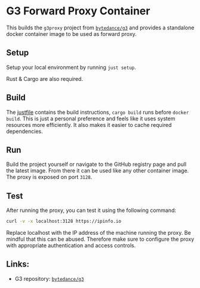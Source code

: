# G3 Forward Proxy Container

This builds the `g3proxy` project from [`bytedance/g3`](https://github.com/bytedance/g3) and provides a standalone docker container image to be used as forward proxy.

## Setup

Setup your local environment by running `just setup`.

Rust & Cargo are also required.

## Build

The [justfile](justfile) contains the build instructions, `cargo build` runs before `docker build`. This is just a personal preference and feels like it uses system resources more efficiently. It also makes it easier to cache required dependencies.

## Run

Build the project yourself or navigate to the GitHub registry page and pull the latest image. From there it can be used like any other container image. The proxy is exposed on port `3128`.

## Test

After running the proxy, you can test it using the following command:

```bash
curl -v -x localhost:3128 https://ipinfo.io
```

Replace localhost with the IP address of the machine running the proxy.
Be mindful that this can be abused. Therefore make sure to configure the proxy with appropriate authentication and access controls.

## Links:

- G3 repository: [`bytedance/g3`](https://github.com/bytedance/g3)
